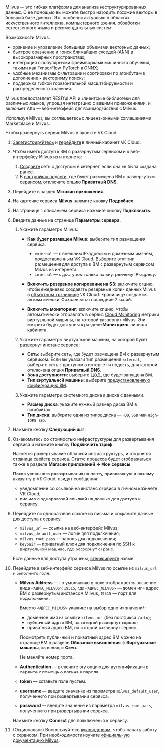 Milvus — это гибкая платформа для анализа неструктурированных данных. С ее помощью вы можете быстро находить похожие векторы в большой базе данных. Это особенно актуально в областях искусственного интеллекта, компьютерного зрения, обработки естественного языка и рекомендательных систем.

Возможности Milvus:

- хранение и управление большими объемами векторных данных;
- быстрое сравнение и поиск ближайших соседей (ANN) в высокоразмерных пространствах;
- интеграция с популярными фреймворками машинного обучения, такими как TensorFlow, PyTorch и ONNX;
- удобные механизмы фильтрации и сортировки по атрибутам в дополнение к векторному поиску;
- поддержка гибкой горизонтальной масштабируемости и распределенного хранения.

Milvus предоставляет RESTful API и клиентские библиотеки для различных языков, упрощая интеграцию с вашими приложениями, и включает Attu — веб-интерфейс для взаимодействия с Milvus.

Используя Milvus, вы соглашаетесь с лицензионными соглашениями [Marketplace](/ru/intro/start/legal/marketplace) и [Milvus](https://github.com/milvus-io/milvus/blob/master/LICENSE).

Чтобы развернуть сервис Milvus в проекте VK Cloud:

1. [Зарегистрируйтесь](/ru/intro/start/account-registration) и [перейдите](https://msk.cloud.vk.com/app) в личный кабинет VK Cloud.
1. Чтобы иметь доступ к ВМ с развернутым сервисом и к веб-интерфейсу Milvus из интернета:

    1. [Создайте](/ru/networks/vnet/service-management/net#sozdanie_seti) сеть с доступом в интернет, если она не была создана ранее.
    1. В [настройках подсети](/ru/networks/vnet/service-management/net#redaktirovanie_podseti), где будет размещена ВМ с развернутым сервисом, отключите опцию **Приватный DNS**.

1. Перейдите в раздел **Магазин приложений**.
1. На карточке сервиса **Milvus** нажмите кнопку **Подробнее**.
1. На странице с описанием сервиса нажмите кнопку **Подключить**.
1. Введите данные на странице **Параметры сервера**.
    1. Укажите параметры Milvus:

        - **Как будет размещен Milvus**: выберите тип размещения сервиса.

            - `external` — с внешним IP-адресом и доменным именем, предоставленным VK Cloud. Выберите этот тип размещения для доступа к ВМ с развернутым сервисом Milvus из интернета.
            - `internal` — с доступом только по внутреннему IP-адресу.

        - **Включить резервное копирование на S3**: включите опцию, чтобы ежедневно создавать резервные копии данных Milvus в [объектном хранилище](/ru/storage/s3/concepts/about) VK Cloud. Хранилище создается автоматически. Сохраняются последние 7 копий.

        - **Включить мониторинг**: включите опцию, чтобы автоматически отправлять в сервис [Cloud Monitoring](/ru/monitoring-services/monitoring) метрики виртуальной машины, на которой развернут Milvus. Эти метрики будут доступны в разделе **Мониторинг** личного кабинета.

    1. Укажите параметры виртуальной машины, на которой будет развернут инстанс сервиса:

        - **Сеть**: выберите сеть, где будет размещена ВМ с развернутым сервисом. Если вы указали тип размещения `external`, выберите сеть с доступом в интернет и подсеть, для которой отключена опция **Приватный DNS**.
        - **Зона доступности**: выберите [ЦОД](/ru/intro/start/concepts/architecture#az), где будет запущена ВМ.
        - **Тип виртуальной машины**: выберите [предустановленную конфигурацию ВМ](/ru/computing/iaas/concepts/about#flavors).

    1. Укажите параметры системного диска и диска с данными.

        - **Размер диска**: укажите нужный размер диска ВМ в гигабайтах.
        - **Тип диска**: выберите [один из типов диска](/ru/computing/iaas/concepts/about#diski) — `HDD`, `SSD` или `High-IOPS SSD`.

1. Нажмите кнопку **Следующий шаг**.
1. Ознакомьтесь со стоимостью инфраструктуры для развертывания сервиса и нажмите кнопку **Подключить тариф**.

    Начнется развертывание облачной инфраструктуры, и откроется страница свойств сервиса. Статус процесса будет отображаться также в разделе **Магазин приложений → Мои сервисы**.

    После успешного развертывания на почту, привязанную к вашему аккаунту в VK Cloud, придут сообщения:

    - уведомление со ссылкой на инстанс сервиса в личном кабинете VK Cloud;
    - письмо с одноразовой ссылкой на данные для доступа к сервису.

1. Перейдите по одноразовой ссылке из письма и сохраните данные для доступа к сервису:

    - `milvus_url` — ссылка на веб-интерфейс Milvus;
    - `milvus_default_user` — логин для подключения;
    - `milvus_root_pass` — пароль для подключения;
    - `keypair` — приватный ключ для подключения по SSH к виртуальной машине, где развернут сервис.

   <info>

   Если данные для доступа утрачены, [сгенерируйте](../../service-management/pr-instance-manage#update_access) новые.

   </info>

1. Перейдите в веб-интерфейс сервиса Milvus по ссылке из `milvus_url` и заполните поля:

   * **Milvus Address** — по умолчанию в поле отображается значение вида `<АДРЕС_MILVUS>:19515`, где `<АДРЕС_MILVUS>` — домен или адрес ВМ с развернутым инстансом Milvus, `19515` — порт для подключения.

     Вместо `<АДРЕС_MILVUS>` укажите на выбор одно из значений:

      * доменное имя из ссылки `milvus_url` (без постфикса `/attu`);
      * публичный адрес ВМ, на которой развернут сервис;
      * приватный адрес ВМ, на которой развернут сервис.

     Посмотреть публичный и приватный адрес ВМ можно на странице ВМ в разделе **Облачные вычисления → Виртуальные машины**, на вкладке **Сети**.
     
     <warn>

     Не меняйте номер порта.

     </warn>

   * **Authentication** — включите эту опцию для аутентификации в сервисе с помощью логина и пароля.
   * **token** — оставьте поле пустым.
   * **username** —  введите значение из параметра `milvus_default_user`, полученного при развертывании сервиса.
   * **password** —  введите значение из параметра `milvus_root_pass`, полученного при развертывании сервиса.

   Нажмите кнопку **Connect** для подключения к сервису.

1. (Опционально) Воспользуйтесь [руководством](https://milvus.io/bootcamp), чтобы начать работу с сервисом. При необходимости изучите [официальную документацию Milvus](https://milvus.io/docs).
